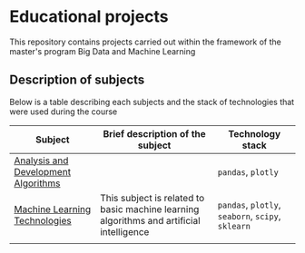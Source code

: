 # Educational projects
This repository contains projects carried out within the framework of the master's program Big Data and Machine Learning

## Description of subjects 
Below is a table describing each subjects and the stack of technologies that were used during the course

| Subject | Brief description of the subject | Technology stack |
| ----------- | ----------- | ----------- |
| [Analysis and Development Algorithms](https://github.com/Runushkina/educational_projects/tree/main/Analysis%20and%20Development%20of%20Algorithms)    |   | `pandas`, `plotly`   |
| [Machine Learning Technologies](https://github.com/Runushkina/educational_projects/tree/main/Machine%20Learning%20Technologies)   | This subject is related to basic machine learning algorithms and artificial intelligence | `pandas`, `plotly`, `seaborn`, `scipy`, `sklearn`  |
|   |    |  |
